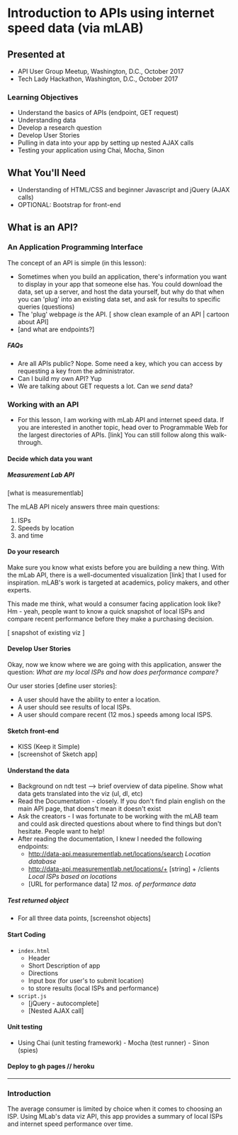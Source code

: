 # Introduction to APIs using internet speed data (via mLAB)

## Presented at
- API User Group Meetup, Washington, D.C.,  October 2017
- Tech Lady Hackathon, Washington, D.C., October 2017

### Learning Objectives
- Understand the basics of APIs (endpoint, GET request)
- Understanding data
- Develop a research question
- Develop User Stories
- Pulling in data into your app by setting up nested AJAX calls
- Testing your application using Chai, Mocha, Sinon

## What You'll Need
- Understanding of HTML/CSS and beginner Javascript and jQuery (AJAX calls)
- OPTIONAL: Bootstrap for front-end

## What is an API?
### An Application Programming Interface

The concept of an API is simple (in this lesson):
- Sometimes when you build an application, there's information you want to display in your app that someone else has. You could download the data, set up a server, and host the data yourself, but why do that when you can 'plug' into an existing data set, and ask for results to specific queries (questions)
- The 'plug' webpage _is_ the API. [ show clean example of an API | cartoon about API]
- [and what are endpoints?]

##### FAQs
- Are all APIs public? Nope. Some need a key, which you can access by requesting a key from the administrator.
- Can I build my own API? Yup
- We are talking about GET requests a lot. Can we _send_ data?

### Working with an API
- For this lesson, I am working with mLab API and internet speed data. If you are interested in another topic, head over to Programmable Web for the largest directories of APIs. [link] You can still follow along this walk-through.

#### Decide which data you want

##### Measurement Lab API
[what is measurementlab]

The mLAB API nicely answers three main questions:
1. ISPs
2. Speeds by location
3. and time

#### Do your research
Make sure you know what exists before you are building a new thing. With the mLab API,
there is a well-documented visualization [link] that I used for inspiration. mLAB's work is targeted at academics, policy makers, and other experts.

This made me think, what would a consumer facing application look like? Hm - yeah, people want to know a quick snapshot of local ISPs and compare recent performance before they make a purchasing decision.

[ snapshot of existing viz ]

#### Develop User Stories
Okay, now we know where we are going with this application, answer the question:
*What are my local ISPs and how does performance compare?*

Our user stories [define user stories]:
- A user should have the ability to enter a location.
- A user should see results of local ISPs.
- A user should compare recent (12 mos.) speeds among local ISPS.

#### Sketch front-end
- KISS (Keep it Simple)
- [screenshot of Sketch app]


#### Understand the data
- Background on ndt test --> brief overview of data pipeline. Show what data gets translated into the viz (ul, dl, etc)
- Read the Documentation - closely. If you don't find plain english on the main API page, that doens't mean it doesn't exist
- Ask the creators - I was fortunate to be working with the mLAB team and could ask directed questions about where to find things but don't hesitate. People want to help!
- After reading the documentation, I knew I needed the following endpoints:
  - http://data-api.measurementlab.net/locations/search _Location database_
  - http://data-api.measurementlab.net/locations/+ [string] + /clients _Local ISPs based on locations_
  - [URL for performance data] _12 mos. of performance data_

##### Test returned object
- For all three data points, [screenshot objects]

#### Start Coding
- `index.html`
  - Header
  - Short Description of app
  - Directions
  - Input box (for user's to submit location)
  - <div> to store results (local ISPs and performance)
- `script.js`
  - [jQuery - autocomplete]
  - [Nested AJAX call]

#### Unit testing
- Using Chai (unit testing framework) - Mocha (test runner) - Sinon (spies)

#### Deploy to gh pages // heroku

------
### Introduction
The average consumer is limited by choice when it comes to choosing an ISP. Using MLab's data viz API, this app provides a summary of local ISPs and internet speed performance over time.
